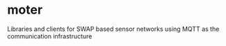 # moter
Libraries and clients for SWAP based sensor networks using MQTT as the communication infrastructure
